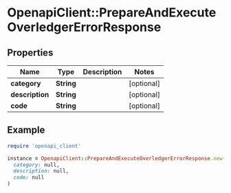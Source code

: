 # OpenapiClient::PrepareAndExecuteOverledgerErrorResponse

## Properties

| Name | Type | Description | Notes |
| ---- | ---- | ----------- | ----- |
| **category** | **String** |  | [optional] |
| **description** | **String** |  | [optional] |
| **code** | **String** |  | [optional] |

## Example

```ruby
require 'openapi_client'

instance = OpenapiClient::PrepareAndExecuteOverledgerErrorResponse.new(
  category: null,
  description: null,
  code: null
)
```

